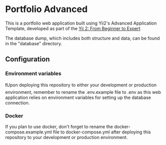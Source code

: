 # Portfolio Advanced

This is a portfolio web application built using Yii2's Advanced Application Template, developed as part of
the [Yii 2: From Beginner to Expert](https://www.udemy.com/course/yii-2-from-beginner-to-expert/?referralCode=90749EB6EAA81B686777)

The database dump, which includes both structure and data, can be found in the "database" directory.

## Configuration

### Environment variables
❗Upon deploying this repository to either your development or production environment, remember to rename the .env.example file to .env as this web application relies on environment variables for setting up the database connection.
### Docker

If you plan to use docker, don't forget to rename the docker-compose.example.yml file to docker-compose.yml after deploying this repository to your development or production environment.

